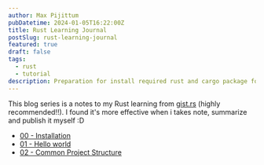 ```yaml
---
author: Max Pijittum
pubDatetime: 2024-01-05T16:22:00Z
title: Rust Learning Journal
postSlug: rust-learning-journal
featured: true
draft: false
tags:
  - rust
  - tutorial
description: Preparation for install required rust and cargo package for developments.
---
```


This blog series is a notes to my Rust learning from [gist.rs](https://gist.rs) (highly recommended!!). I found it's more effective when i takes note, summarize and publish it myself :D

- [00 - Installation](/posts/install-rust-and-cargo)
- [01 - Hello world](/posts/hello-world-rust)
- [02 - Common Project Structure](/posts/project-structure-rust)
